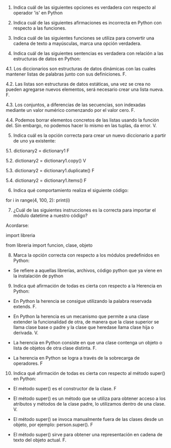 

1. Indica cuál de las siguientes opciones es verdadera con respecto al operador 'is' en Python

2. Indica cuál de las siguientes afirmaciones es incorrecta en Python con respecto a las funciones.

3. Indica cuál de las siguientes funciones se utiliza para convertir una cadena de texto a mayúsculas, marca una opción verdadera.

4. Indica cuál de las siguientes sentencias es verdadera con relación a las estructuras de datos en Python:

4.1. Los diccionarios son estructuras de datos dinámicas con las cuales mantener listas de palabras junto con sus definiciones. F.

4.2. Las listas son estructuras de datos estáticas, una vez se crea no pueden agregarse nuevos elementos, será necesario crear una lista nueva. F. 

4.3. Los conjuntos, a diferencias de las secuencias, son indexadas mediante un valor numérico comenzando por el valor cero. F.

4.4. Podemos borrar elementos concretos de las listas usando la función del. Sin embargo, no podemos hacer lo mismo en las tuplas, da error. V. 

5. Indica cuál es la opción correcta para crear un nuevo diccionario a partir de uno ya existente:

5.1. dictionary2 = dictionary1 F

5.2. dictionary2 = dictionary1.copy() V

5.3. dictionary2 = dictionary1.duplicate() F 

5.4. dictionary2 = dictionary1.items() F


6. Indica qué comportamiento realiza el siguiente código:

for i in range(4, 100, 2):
    print(i)


7. ¿Cuál de las siguientes instrucciones es la correcta para importar el módulo datetime a nuestro código?

Acordarse:

import libreria

from libreria import funcion, clase, objeto

8. Marca la opción correcta con respecto a los módulos predefinidos en Python:

* Se refiere a aquellas librerías, archivos, código python que ya viene en la instalación de python


9. Indica qué afirmación de todas es cierta con respecto a la Herencia en Python:

* En Python la herencia se consigue utilizando la palabra reservada extends. F.

* En Python la herencia es un mecanismo que permite a una clase extender la funcionalidad de otra, de manera que la clase superior se llama clase base o padre y la clase que heredase llama clase hija o derivada. V.

* La herencia en Python consiste en que una clase contenga un objeto o lista de objetos de otra clase distinta. F.

* La herencia en Python se logra a través de la sobrecarga de operadores. F

10. Indica qué afirmación de todas es cierta con respecto al método super() en Python:

* El método super() es el constructor de la clase. F

* El método super() es un método que se utiliza para obtener acceso a los atributos y métodos de la clase padre, lo utilizamos dentro de una clase. V. 

* El método super() se invoca manualmente fuera de las clases desde un objeto, por ejemplo: person.super(). F

* El método super() sirve para obtener una representación en cadena de texto del objeto actual. F. 
